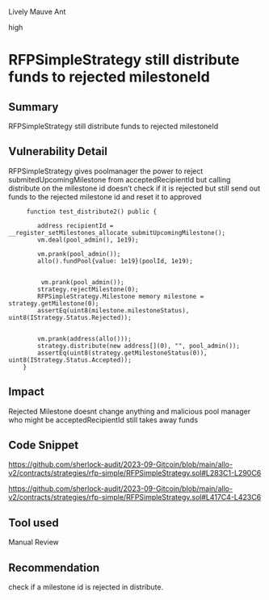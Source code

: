 Lively Mauve Ant

high

# RFPSimpleStrategy still distribute funds to rejected milestoneId
## Summary
RFPSimpleStrategy still distribute funds to rejected milestoneId
## Vulnerability Detail
RFPSimpleStrategy gives poolmanager the power to reject submitedUpcomingMilestone from acceptedRecipientId but calling distribute on the milestone id doesn’t check if it is rejected but still send out funds to the rejected milestone id and reset it to approved
```solidity
     function test_distribute2() public {

        address recipientId = __register_setMilestones_allocate_submitUpcomingMilestone();
        vm.deal(pool_admin(), 1e19);

        vm.prank(pool_admin());
        allo().fundPool{value: 1e19}(poolId, 1e19);


         vm.prank(pool_admin());
        strategy.rejectMilestone(0);
        RFPSimpleStrategy.Milestone memory milestone = strategy.getMilestone(0);
        assertEq(uint8(milestone.milestoneStatus), uint8(IStrategy.Status.Rejected));


        vm.prank(address(allo()));
        strategy.distribute(new address[](0), "", pool_admin());
        assertEq(uint8(strategy.getMilestoneStatus(0)), uint8(IStrategy.Status.Accepted));
    }
```
## Impact
Rejected Milestone  doesnt change anything and malicious pool manager who might be acceptedRecipientId still takes away funds
## Code Snippet
https://github.com/sherlock-audit/2023-09-Gitcoin/blob/main/allo-v2/contracts/strategies/rfp-simple/RFPSimpleStrategy.sol#L283C1-L290C6

https://github.com/sherlock-audit/2023-09-Gitcoin/blob/main/allo-v2/contracts/strategies/rfp-simple/RFPSimpleStrategy.sol#L417C4-L423C6
## Tool used

Manual Review

## Recommendation
check if a milestone id is rejected in distribute.